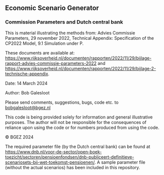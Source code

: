 ## Economic Scenario Generator
### Commission Parameters and Dutch central bank

This is material illustrating the methods from: Advies Commissie Parameters, 29 november 2022, Technical Appendix: Specification of the CP2022 Model, 9.1 Simulation under P.

These documents are available at:
https://www.rijksoverheid.nl/documenten/rapporten/2022/11/29/bijlage-rapport-advies-commissie-parameters-2022
and
https://www.rijksoverheid.nl/documenten/rapporten/2022/11/29/bijlage-2-technische-appendix.

Date: 14 March 2024

Author: Bob Galesloot

Please send comments, suggestions, bugs, code etc. to
bobgalesloot@bgez.nl

This code is being provided solely for information and general
illustrative purposes. The author will not be responsible for the
consequences of reliance upon using the code or for numbers produced
from using the code.

© BGEZ 2024

The required parameter file (by the Dutch central bank) can be found at
https://www.dnb.nl/voor-de-sector/open-boek-toezicht/sectoren/pensioenfondsen/dnb-publiceert-definitieve-scenariosets-bij-wet-toekomst-pensioenen/. A sample parameter file (without the actual scenarios) has been included in this repository.
